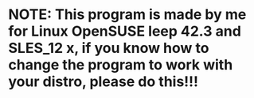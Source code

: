# NOTE: This program is made by me for Linux OpenSUSE leep 42.3 and SLES_12 x, if you know how to change the program to work with your distro, please do this!!!
